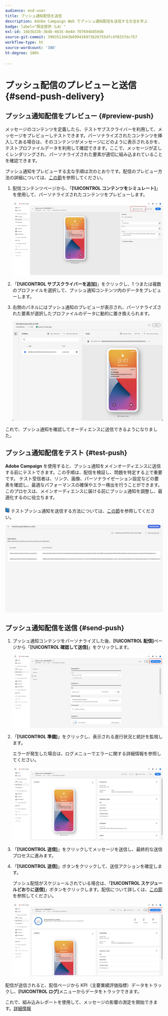 ```yaml
---
audience: end-user
title: プッシュ通知配信を送信
description: Adobe Campaign Web でプッシュ通知配信を送信する方法を学ぶ
badge: label="限定提供（LA）"
exl-id: 16b3b33b-36db-4635-8e44-707694b859db
source-git-commit: 3903513d43b699416973b26755dfc4f0337dc757
workflow-type: ht
source-wordcount: '386'
ht-degree: 100%

---
```


# プッシュ配信のプレビューと送信 {#send-push-delivery}

## プッシュ通知配信をプレビュー {#preview-push}

メッセージのコンテンツを定義したら、テストサブスクライバーを利用して、メッセージをプレビューしテストできます。パーソナライズされたコンテンツを挿入してある場合は、そのコンテンツがメッセージにどのように表示されるかを、テストプロファイルデータを利用して確認できます。ここで、メッセージが正しくレンダリングされ、パーソナライズされた要素が適切に組み込まれていることを確認できます。

プッシュ通知をプレビューする主な手順は次のとおりです。配信のプレビュー方法の詳細については、[この節](../preview-test/preview-content.md)を参照してください。

1. 配信コンテンツページから、「**[!UICONTROL コンテンツをシミュレート]**」を使用して、パーソナライズされたコンテンツをプレビューします。

   ![](assets/push_send_1.png)

1. 「**[!UICONTROL サブスクライバーを追加]**」をクリックし、1 つまたは複数のプロファイルを選択して、プッシュ通知コンテンツ内のデータをプレビューします。


   <!--Once your test subscribers are selected, click **[!UICONTROL Select]**.
    ![](assets/push_send_5.png)-->

1. 右側のパネルにはプッシュ通知のプレビューが表示され、パーソナライズされた要素が選択したプロファイルのデータに動的に置き換えられます。

   ![](assets/push_send_7.png)

これで、プッシュ通知を確認してオーディエンスに送信できるようになりました。

## プッシュ通知配信をテスト {#test-push}

**Adobe Campaign** を使用すると、プッシュ通知をメインオーディエンスに送信する前にテストできます。この手順は、配信を検証し、問題を特定する上で重要です。
テスト受信者は、リンク、画像、パーソナライゼーション設定などの要素を確認し、最適なパフォーマンスの確保やエラー検出を行うことができます。このプロセスは、メインオーディエンスに届ける前にプッシュ通知を調整し、最適化するのに役立ちます。

![](../assets/do-not-localize/book.png) テストプッシュ通知を送信する方法については、[この節](../preview-test/test-deliveries.md#subscribers)を参照してください。

![](assets/push_send_6.png)

## プッシュ通知配信を送信 {#send-push}

1. プッシュ通知コンテンツをパーソナライズした後、**[!UICONTROL 配信]**&#x200B;ページから「**[!UICONTROL 確認して送信]**」をクリックします。

   ![](assets/push_send_2.png)

1. 「**[!UICONTROL 準備]**」をクリックし、表示される進行状況と統計を監視します。

   エラーが発生した場合は、ログメニューでエラーに関する詳細情報を参照してください。

   ![](assets/push_send_3.png)

1. 「**[!UICONTROL 送信]**」をクリックしてメッセージを送信し、最終的な送信プロセスに進みます。

1. 「**[!UICONTROL 送信]**」ボタンをクリックして、送信アクションを確定します。

   プッシュ配信がスケジュールされている場合は、「**[!UICONTROL スケジュールどおりに送信]**」ボタンをクリックします。配信について詳しくは、[この節](../msg/gs-messages.md#schedule-the-delivery-sending)を参照してください。

   ![](assets/push_send_4.png)

配信が送信されると、配信ページから KPI（主要業績評価指標）データをトラックし、**[!UICONTROL ログ]**&#x200B;メニューからデータをトラックできます。

これで、組み込みレポートを使用して、メッセージの影響の測定を開始できます。[詳細情報](../reporting/push-report.md)
